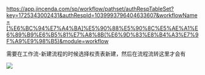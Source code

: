 https://app.jincenda.com/sp/workflow/pathset/authRespTableSet?key=1725343002431&authRespId=1039993796404633607&workflowName=[%E6%BC%94%E7%A4%BA]%E5%90%88%E5%90%8C%E5%AE%A1%E6%89%B9%E6%B5%81%E7%A8%8B(%E6%9D%83%E8%B4%A3%E7%9F%A9%E9%98%B5)&module=workflow

需要在工作流-新建流程的时候选择权责表新建，然后在流程流转这里才会有

![](/SCR-20240903-mpqf-2.png)

